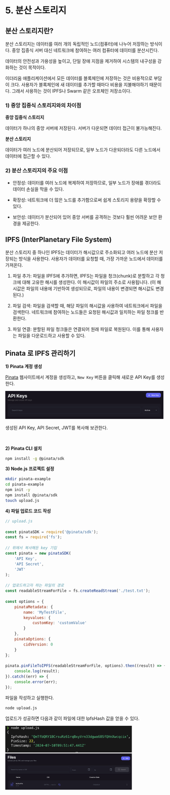 # 5. 분산 스토리지

## 분산 스토리지란?

분산 스토리지는 데이터를 여러 개의 독립적인 노드(컴퓨터)에 나누어 저장하는 방식이다. 중앙 집중식 서버 대신 네트워크에 참여하는 여러 컴퓨터에 데이터를 분산시킨다.

데이터의 안전성과 가용성을 높이고, 단일 장애 지점을 제거하여 시스템의 내구성을 강화하는 것이 목적이다.

이더리움 애플리케이션에서 모든 데이터를 블록체인에 저장하는 것은 비용적으로 부담이 크다. 사용자가 블록체인에 새 데이터를 추가할 때마다 비용을 지불해야하기 때문이다. 그래서 사용하는 것이 IPFS나 Swarm 같은 오프체인 저장소이다.

### 1) 중앙 집중식 스토리지와의 차이점

**중앙 집중식 스토리지**

데이터가 하나의 중앙 서버에 저장된다. 서버가 다운되면 데이터 접근이 불가능해진다.

**분산 스토리지**

데이터가 여러 노드에 분산되어 저장되므로, 일부 노드가 다운되더라도 다른 노드에서 데이터에 접근할 수 있다.

### 2) 분산 스토리지의 주요 이점

- 안정성: 데이터를 여러 노드에 복제하여 저장하므로, 일부 노드가 장애를 겪더라도 데이터 손실을 막을 수 있다.

- 확장성: 네트워크에 더 많은 노드를 추가함으로써 쉽게 스토리지 용량을 확장할 수 있다.

- 보안성: 데이터가 분산되어 있어 중앙 서버를 공격하는 것보다 훨씬 어려운 보안 환경을 제공한다.


## IPFS (InterPlanetary File System)

분산 스토리지 중 하나인 IPFS는 데이터가 해시값으로 주소화되고 여러 노드에 분산 저장되는 방식을 사용한다. 사용자가 데이터를 요청할 때, 가장 가까운 노드에서 데이터를 가져온다.

1.	파일 추가: 파일을 IPFS에 추가하면, IPFS는 파일을 청크(chunk)로 분할하고 각 청크에 대해 고유한 해시를 생성한다. 이 해시값이 파일의 주소로 사용됩니다. (이 해시값은 파일의 내용에 기반하여 생성되므로, 파일의 내용이 변경되면 해시값도 변경된다.)

2.	파일 검색: 파일을 검색할 때, 해당 파일의 해시값을 사용하여 네트워크에서 파일을 검색한다. 네트워크에 참여하는 노드들은 요청된 해시값과 일치하는 파일 청크를 반환한다.

3.	파일 연결: 분할된 파일 청크들은 연결되어 원래 파일로 복원된다. 이를 통해 사용자는 파일을 다운로드하고 사용할 수 있다.


## Pinata 로 IPFS 관리하기

**1) Pinata 계정 생성**

[Pinata](https://www.pinata.cloud/ipfs) 웹사이트에서 계정을 생성하고, `New Key` 버튼을 클릭해 새로운 API Key를 생성한다.

<img src='./images/pinata_api_key.png' width='500px' />

생성된 API Key, API Secret, JWT를 복사해 보관한다.

<br />

**2) Pinata CLI 설치**

```bash
npm install -g @pinata/sdk
```

**3) Node.js 프로젝트 설정**

```bash
mkdir pinata-example
cd pinata-example
npm init -y
npm install @pinata/sdk
touch upload.js
```

**4) 파일 업로드 코드 작성**

```javascript
// upload.js

const pinataSDK = require('@pinata/sdk');
const fs = require('fs');

// 위에서 복사해둔 key 기입
const pinata = new pinataSDK(
    'API Key',
    'API Secret',
    'JWT'
);

// 업로드하고자 하는 파일의 경로
const readableStreamForFile = fs.createReadStream('./test.txt');

const options = {
    pinataMetadata: {
        name: 'MyTestFile',
        keyvalues: {
            customKey: 'customValue'
        }
    },
    pinataOptions: {
        cidVersion: 0
    }
};

pinata.pinFileToIPFS(readableStreamForFile, options).then((result) => {
    console.log(result);
}).catch((err) => {
    console.error(err);
});
```

파일을 작성하고 실행한다.

```bash
node upload.js
```

업로드가 성공하면 다음과 같이 파일에 대한 IpfsHash 값을 얻을 수 있다.

<img src='./images/pinata_upload.png' width='400px' />
<img src='./images/pinata_upload_2.png' width='400px' />